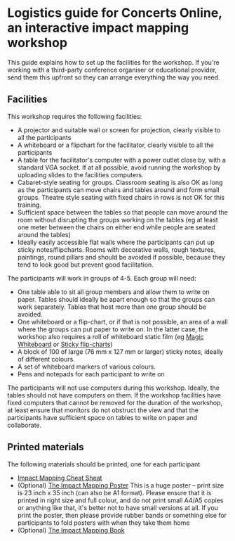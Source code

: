 # Logistics guide for Concerts Online, an interactive impact mapping workshop

This guide explains how to set up the facilities for the workshop. If you're working with a third-party conference organiser or educational provider, send them this upfront so 
they can arrange everything the way you need.

## Facilities


This workshop requires the following facilities:

* A projector and suitable wall or screen for projection, clearly visible to all the participants
* A whiteboard or a flipchart for the facilitator, clearly visible to all the participants
* A table for the facilitator's computer with a power outlet close by, with a standard VGA socket. If at all possible, avoid running the workshop by uploading slides to the facilities computers. 
* Cabaret-style seating for groups. Classroom seating is also OK as long as the participants can move chairs and tables around and form small groups. Theatre style seating with fixed chairs in rows is not OK for this training.
* Sufficient space between the tables so that people can move around the room without disrupting the groups working on the tables (eg at least one meter between the chairs on either end while people are seated around the tables)
* Ideally easily accessible flat walls where the participants can put up sticky notes/flipcharts. Rooms with decorative walls, rough textures, paintings, round pillars and should be avoided if possible, because they tend to look good but prevent good facilitation.

The participants will work in groups of 4-5. Each group will need: 

* One table able to sit all group members and allow them to write on paper. Tables should ideally be apart enough so that the groups can work separately. Tables that host more than one group should be avoided. 
* One whiteboard or a flip-chart, or if that is not possible, an area of a wall where the groups can put paper to write on. In the latter case, the workshop also requires a roll of whiteboard static film (eg [Magic Whiteboard](http://www.amazon.co.uk/Magic-Whiteboard-G450/dp/B001P5UAV8) or [Sticky flip-charts](https://www.amazon.co.uk/Post-Command-58-4x50-8-Self-Stick/dp/B0000E2RGR))
* A block of 100 of large (76 mm x 127 mm or larger) sticky notes, ideally of different colours.
* A set of whiteboard markers of various colours.
* Pens and notepads for each participant to write on

The participants will not use computers during this workshop. Ideally, the tables should not have computers on them. If the workshop facilities have fixed computers that cannot be removed for the duration of the workshop, at least ensure that monitors do not obstruct the view and that the participants have sufficient space on tables to write on paper and collaborate.

## Printed materials

The following materials should be printed, one for each participant

* [Impact Mapping Cheat Sheat](handouts/cheatsheet.doc)
* (Optional) [The Impact Mapping Poster](handouts/poster-35x23inch.pdf) This is a huge poster – print size is 23 inch x 35 inch (can also be A1 format). Please ensure that it is printed in right size and full colour, and do not print small A4/A5 copies or anything like that, it's better not to have small versions at all.  If you print the poster, then please provide rubber bands or something else for participants to fold posters with when they take them home 
* (Optional) [The Impact Mapping Book](https://www.impactmapping.org/book.html) 
